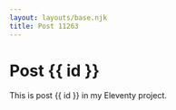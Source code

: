 ```yaml
---
layout: layouts/base.njk
title: Post 11263
---
```


# Post {{ id }}

This is post {{ id }} in my Eleventy project.
